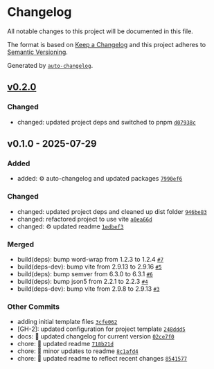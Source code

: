 # Changelog

All notable changes to this project will be documented in this file.

The format is based on [Keep a Changelog](https://keepachangelog.com/en/1.0.0/)
and this project adheres to [Semantic Versioning](https://semver.org/spec/v2.0.0.html).

Generated by [`auto-changelog`](https://github.com/CookPete/auto-changelog).

## [v0.2.0](https://github.com/devshareacademy/typescript-web-app-template/compare/v0.1.0...v0.2.0)

### Changed

- changed: updated project deps and switched to pnpm [`d07938c`](https://github.com/devshareacademy/typescript-web-app-template/commit/d07938ce67b10b316e9ba402957d1653a415e501)

## v0.1.0 - 2025-07-29

### Added

- added: :gear: auto-changelog and updated packages [`7990ef6`](https://github.com/devshareacademy/typescript-web-app-template/commit/7990ef6c75d39a1b986d2aafa7ce0ca97646cb0c)

### Changed

- changed: updated project deps and cleaned up dist folder [`946be83`](https://github.com/devshareacademy/typescript-web-app-template/commit/946be8336b78f074327f4e2aa1dbfa58746c3ce5)
- changed: refactored project to use vite [`a0ea66d`](https://github.com/devshareacademy/typescript-web-app-template/commit/a0ea66de5acd892c6283fbaeac934f2df831ae50)
- changed: :gear: updated readme [`1edbef3`](https://github.com/devshareacademy/typescript-web-app-template/commit/1edbef3be97079114d454f28d679c0a246f579af)

### Merged

- build(deps): bump word-wrap from 1.2.3 to 1.2.4 [`#7`](https://github.com/devshareacademy/typescript-web-app-template/pull/7)
- build(deps-dev): bump vite from 2.9.13 to 2.9.16 [`#5`](https://github.com/devshareacademy/typescript-web-app-template/pull/5)
- build(deps): bump semver from 6.3.0 to 6.3.1 [`#6`](https://github.com/devshareacademy/typescript-web-app-template/pull/6)
- build(deps): bump json5 from 2.2.1 to 2.2.3 [`#4`](https://github.com/devshareacademy/typescript-web-app-template/pull/4)
- build(deps-dev): bump vite from 2.9.8 to 2.9.13 [`#3`](https://github.com/devshareacademy/typescript-web-app-template/pull/3)

### Other Commits

- adding initial template files [`3cfe062`](https://github.com/devshareacademy/typescript-web-app-template/commit/3cfe0621664a52be816cdff864f996b39089d147)
- [GH-2]: updated configuration for project template [`248ddd5`](https://github.com/devshareacademy/typescript-web-app-template/commit/248ddd53fd32ad383d55b8b3ff97ba49f61a40dc)
- docs: :memo: updated changelog for current version [`02ce7f0`](https://github.com/devshareacademy/typescript-web-app-template/commit/02ce7f0bd3808a299e39ab5d1e75a23c160f3d23)
- chore: :memo: updated readme [`718b21d`](https://github.com/devshareacademy/typescript-web-app-template/commit/718b21d758508baefe3305a33f72689793c549d8)
- chore: :memo: minor updates to readme [`8c1afd4`](https://github.com/devshareacademy/typescript-web-app-template/commit/8c1afd4249c5a0586e01a183da4025baa0932c0d)
- chore: :memo: updated readme to reflect recent changes [`8541577`](https://github.com/devshareacademy/typescript-web-app-template/commit/8541577140925c3d4700a3c071e47143f780384e)
